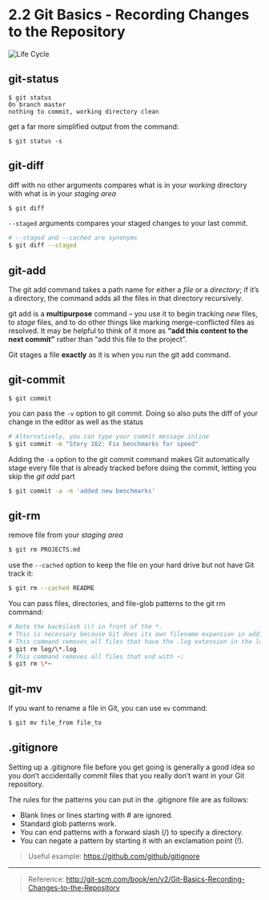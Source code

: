 2.2 Git Basics - Recording Changes to the Repository
====
![Life Cycle](http://git-scm.com/book/en/v2/book/02-git-basics/images/lifecycle.png  "The lifecycle of the status of your files.")

## git-status
   
    $ git status
    On branch master
    nothing to commit, working directory clean

get a far more simplified output from the command:

    $ git status -s
    
## git-diff
diff with no other arguments compares what is in your *working* directory with what is in your *staging area*
```bash
$ git diff
```
```--staged``` arguments compares your staged changes to your last commit.
```bash
# --staged and --cached are synonyms
$ git diff --staged
```    
## git-add
The git add command takes a path name for either a *file* or a *directory*; if it’s a directory, the command adds all the files in that directory recursively.

git add is a **multipurpose** command – you use it to begin tracking *new* files, to *stage* files, and to do other things like marking merge-conflicted files as resolved. It may be helpful to think of it more as **“add this content to the next commit”** rather than “add this file to the project”.

Git stages a file **exactly** as it is when you run the git add command.

## git-commit
    $ git commit
you can pass the ```-v``` option to git commit. Doing so also puts the diff of your change in the editor as well as the status
```bash
# Alternatively, you can type your commit message inline
$ git commit -m "Story 182: Fix benchmarks for speed"
```    
Adding the ```-a``` option to the git commit command makes Git automatically stage every file that is already tracked before doing the commit, letting you skip the *git add* part
```bash
$ git commit -a -m 'added new benchmarks'
```   
## git-rm
remove file from your *staging area*
```bash
$ git rm PROJECTS.md
```    
use the ```--cached``` option to keep the file on your hard drive but not have Git track it:
```bash
$ git rm --cached README
```    
You can pass files, directories, and file-glob patterns to the git rm command:
```bash
# Note the backslash (\) in front of the *. 
# This is necessary because Git does its own filename expansion in addition to your shell’s filename expansion.
# This command removes all files that have the .log extension in the log/ directory.
$ git rm log/\*.log
# This command removes all files that end with ~:
$ git rm \*~
```

## git-mv
If you want to rename a file in Git, you can use ```mv``` command:
```bash
$ git mv file_from file_to
```
## .gitignore
Setting up a .gitignore file before you get going is generally a good idea so you don’t accidentally commit files that you really don’t want in your Git repository.

The rules for the patterns you can put in the .gitignore file are as follows:
* Blank lines or lines starting with # are ignored.
* Standard glob patterns work.
* You can end patterns with a forward slash (/) to specify a directory.
* You can negate a pattern by starting it with an exclamation point (!).

> Useful example: https://github.com/github/gitignore

---

> Reference: http://git-scm.com/book/en/v2/Git-Basics-Recording-Changes-to-the-Repository
